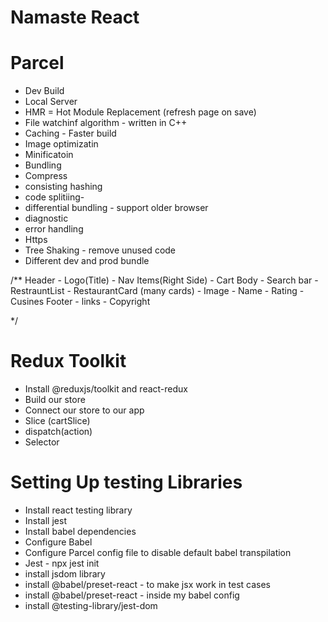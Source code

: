 # Namaste React

# Parcel
- Dev Build
- Local Server
- HMR = Hot Module Replacement (refresh page on save)
- File watchinf algorithm - written in C++
- Caching - Faster build 
- Image optimizatin
- Minificatoin
- Bundling
- Compress
- consisting hashing
- code splitiing-
- differential bundling - support older browser
- diagnostic
- error handling
- Https
- Tree Shaking - remove unused code
- Different dev and prod bundle


/**
     Header
        - Logo(Title)
        - Nav Items(Right Side)
        - Cart
     Body 
        - Search bar
        - RestrauntList
          - RestaurantCard (many cards)
              - Image
              - Name
              - Rating
              - Cusines
     Footer
      - links
      - Copyright
  
*/


# Redux Toolkit
  - Install @reduxjs/toolkit and react-redux
  - Build our store
  - Connect our store to our app
  - Slice (cartSlice)
  - dispatch(action)
  - Selector

# Setting Up testing Libraries
  - Install react testing library
  - Install jest
  - Install babel dependencies
  - Configure Babel
  - Configure Parcel config file to disable default babel transpilation
  - Jest - npx jest init
  - install jsdom library
  - install @babel/preset-react - to make jsx work in test cases
  - install @babel/preset-react - inside my babel config
  - install @testing-library/jest-dom